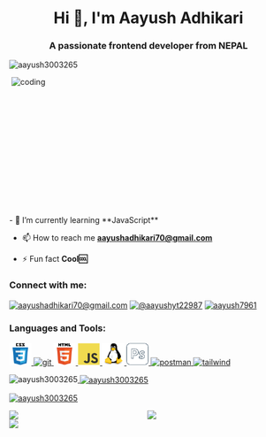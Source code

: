 <h1 align="center">Hi 👋, I'm Aayush Adhikari</h1>
<h3 align="center">A passionate frontend developer from NEPAL</h3>

<p align="left"> <img src="https://komarev.com/ghpvc/?username=aayush3003265&label=Profile%20views&color=0e75b6&style=flat" alt="aayush3003265" /> </p>
<img align="right" alt="coding" width="500" height = "250"src="https://user-images.githubusercontent.com/74038190/213910845-af37a709-8995-40d6-be59-724526e3c3d7.gif">
- 🌱 I’m currently learning **JavaScript**

- 📫 How to reach me **aayushadhikari70@gmail.com**

- ⚡ Fun fact **Cool🆒**

<h3 align="left">Connect with me:</h3>
<p align="left">
<a href="https://fb.com/aayushadhikari70@gmail.com" target="blank"><img align="center" src="https://raw.githubusercontent.com/rahuldkjain/github-profile-readme-generator/master/src/images/icons/Social/facebook.svg" alt="aayushadhikari70@gmail.com" height="30" width="40" /></a>
<a href="https://www.youtube.com/c/@aayushyt22987" target="blank"><img align="center" src="https://raw.githubusercontent.com/rahuldkjain/github-profile-readme-generator/master/src/images/icons/Social/youtube.svg" alt="@aayushyt22987" height="30" width="40" /></a>
<a href="https://discord.gg/aayush7961" target="blank"><img align="center" src="https://raw.githubusercontent.com/rahuldkjain/github-profile-readme-generator/master/src/images/icons/Social/discord.svg" alt="aayush7961" height="30" width="40" /></a>
</p>

<h3 align="left">Languages and Tools:</h3>
<p align="left"> <a href="https://www.w3schools.com/css/" target="_blank" rel="noreferrer"> 
<img src="https://raw.githubusercontent.com/devicons/devicon/master/icons/css3/css3-original-wordmark.svg" alt="css3" width="40" height="40"/> </a> <a href="https://git-scm.com/" target="_blank" rel="noreferrer"> 
<img src="https://www.vectorlogo.zone/logos/git-scm/git-scm-icon.svg" alt="git" width="40" height="40"/> </a> <a href="https://www.w3.org/html/" target="_blank" rel="noreferrer"> 
<img src="https://raw.githubusercontent.com/devicons/devicon/master/icons/html5/html5-original-wordmark.svg" alt="html5" width="40" height="40"/> </a> <a href="https://developer.mozilla.org/en-US/docs/Web/JavaScript" target="_blank" rel="noreferrer"> 
<img src="https://raw.githubusercontent.com/devicons/devicon/master/icons/javascript/javascript-original.svg" alt="javascript" width="40" height="40"/> </a> <a href="https://www.linux.org/" target="_blank" rel="noreferrer"> 
<img src="https://raw.githubusercontent.com/devicons/devicon/master/icons/linux/linux-original.svg" alt="linux" width="40" height="40"/> </a> <a href="https://www.photoshop.com/en" target="_blank" rel="noreferrer"> <img src="https://raw.githubusercontent.com/devicons/devicon/master/icons/photoshop/photoshop-line.svg" alt="photoshop" width="40" height="40"/> </a> <a href="https://postman.com" target="_blank" rel="noreferrer"> 
<img src="https://www.vectorlogo.zone/logos/getpostman/getpostman-icon.svg" alt="postman" width="40" height="40"/> </a> <a href="https://tailwindcss.com/" target="_blank" rel="noreferrer"> <img src="https://www.vectorlogo.zone/logos/tailwindcss/tailwindcss-icon.svg" alt="tailwind" width="40" height="40"/> </a> <a href="https://unrealengine.com/" target="_blank" rel="noreferrer"> 


<p><img align="left" src="https://github-readme-stats.vercel.app/api/top-langs?username=aayush3003265&show_icons=true&locale=en&layout=compact" alt="aayush3003265" /></p>

<p>&nbsp;<img align="center" src="https://github-readme-stats.vercel.app/api?username=aayush3003265&show_icons=true&locale=en" alt="aayush3003265" /></p>

<p><img align="center" src="https://github-readme-streak-stats.herokuapp.com/?user=aayush3003265&" alt="aayush3003265" /></p>
<img src= "https://user-images.githubusercontent.com/74038190/216318921-21620ac8-e31f-42b0-b7dd-80ee2f424c2f.png" align="left" width="250">
<img src= "https://user-images.githubusercontent.com/74038190/227779362-cacda485-cab4-4e28-8a27-a4d2a918a7ac.gif" align="left" width="250">
<img src= "https://user-images.githubusercontent.com/74038190/212284100-561aa473-3905-4a80-b561-0d28506553ee.gif" align="left" width="1300">
